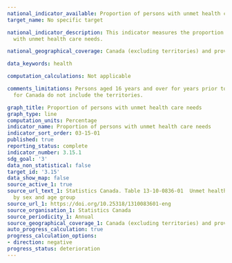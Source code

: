 ```yaml
---
national_indicator_available: Proportion of persons with unmet health care needs
target_name: No specific target

national_indicator_description: This indicator measures the proportion of persons
  with unmet health care needs.

national_geographical_coverage: Canada (excluding territories) and provinces

data_keywords: health

computation_calculations: Not applicable

comments_limitations: Persons aged 16 years and over for years prior to 2022. Estimates
  for Canada do not include the territories.

graph_title: Proportion of persons with unmet health care needs
graph_type: line
computation_units: Percentage
indicator_name: Proportion of persons with unmet health care needs
indicator_sort_order: 03-15-01
published: true
reporting_status: complete
indicator_number: 3.15.1
sdg_goal: '3'
data_non_statistical: false
target_id: '3.15'
data_show_map: false
source_active_1: true
source_url_text_1: Statistics Canada. Table 13-10-0836-01  Unmet health care needs
  by sex and age group
source_url_1: https://doi.org/10.25318/1310083601-eng
source_organisation_1: Statistics Canada
source_periodicity_1: Annual
source_geographical_coverage_1: Canada (excluding territories) and provinces
auto_progress_calculation: true
progress_calculation_options:
- direction: negative
progress_status: deterioration
---
```

